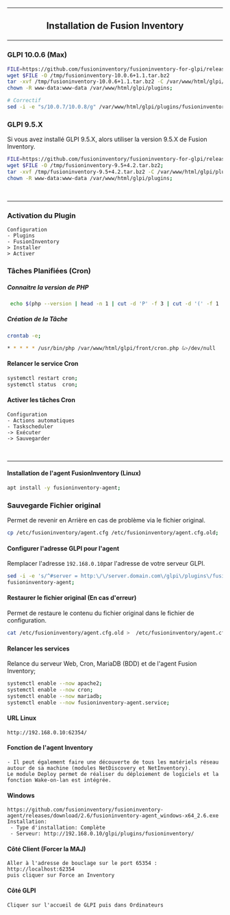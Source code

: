 -------------------------------------------------------------------------------------------------------------------------------------------------------------------------------------------------
## <p align='center'> Installation de Fusion Inventory </p>

-------------------------------------------------------------------------------------------------------------------------------------------------------------------------------------------------
### GLPI 10.0.6 (Max)
```bash
FILE=https://github.com/fusioninventory/fusioninventory-for-glpi/releases/download/glpi10.0.6%2B1.1/fusioninventory-10.0.6+1.1.tar.bz2 
wget $FILE -O /tmp/fusioninventory-10.0.6+1.1.tar.bz2
tar -xvf /tmp/fusioninventory-10.0.6+1.1.tar.bz2 -C /var/www/html/glpi/plugins;
chown -R www-data:www-data /var/www/html/glpi/plugins;

# Correctif
sed -i -e "s/10.0.7/10.0.8/g" /var/www/html/glpi/plugins/fusioninventory/setup.php
```

### GLPI 9.5.X
Si vous avez installé GLPI 9.5.X, alors utiliser la version 9.5.X de Fusion Inventory.
```bash
FILE=https://github.com/fusioninventory/fusioninventory-for-glpi/releases/download/glpi9.5%2B4.2/fusioninventory-9.5+4.2.tar.bz2
wget $FILE -O /tmp/fusioninventory-9.5+4.2.tar.bz2;
tar -xvf /tmp/fusioninventory-9.5+4.2.tar.bz2 -C /var/www/html/glpi/plugins;
chown -R www-data:www-data /var/www/html/glpi/plugins;
```

<br />

-------------------------------------------------------------------------------------------------------------------------------------------------------------------------------------------------
### Activation du Plugin
```
Configuration 
- Plugins 
- FusionInventory 
> Installer 
> Activer
```
### Tâches Planifiées (Cron)
##### Connaitre la version de PHP
```bash
 echo $(php --version | head -n 1 | cut -d 'P' -f 3 | cut -d '(' -f 1 | cut -c 2-4)
```

##### Création de la Tâche
```bash
crontab -e;
```
```bash
* * * * * /usr/bin/php /var/www/html/glpi/front/cron.php &>/dev/null
```

#### Relancer le service Cron
```bash
systemctl restart cron;
systemctl status  cron;
```

#### Activer les tâches Cron 
```
Configuration 
- Actions automatiques
- Taskscheduler
-> Exécuter 
-> Sauvegarder
```
<br />

-------------------------------------------------------------------------------------------------------------------------------------------------------------------------------------------------
#### Installation de l'agent FusionInventory (Linux)
```bash
apt install -y fusioninventory-agent;
```

### Sauvegarde Fichier original
Permet de revenir en Arrière en cas de problème via le fichier original.
```bash
cp /etc/fusioninventory/agent.cfg /etc/fusioninventory/agent.cfg.old;
```

#### Configurer l'adresse GLPI pour l'agent
Remplacer l'adresse `192.168.0.10`par l'adresse de votre serveur GLPI.
```bash
sed -i -e 's/^#server = http:\/\/server.domain.com\/glpi\/plugins\/fusioninventory\//server = http:\/\/192.168.0.10\/glpi\/plugins\/fusioninventory\//' /etc/fusioninventory/agent.cfg
fusioninventory-agent;
```

#### Restaurer le fichier original (En cas d'erreur)
Permet de restaure le contenu du fichier original dans le fichier de configuration.
```bash
cat /etc/fusioninventory/agent.cfg.old >  /etc/fusioninventory/agent.cfg;
```

#### Relancer les services
Relance du serveur Web, Cron, MariaDB (BDD) et de l'agent Fusion Inventory;
```bash
systemctl enable --now apache2;
systemctl enable --now cron;
systemctl enable --now mariadb;
systemctl enable --now fusioninventory-agent.service;
```

#### URL Linux
```
http://192.168.0.10:62354/
```


#### Fonction de l'agent Inventory
```
- Il peut également faire une découverte de tous les matériels réseau autour de sa machine (modules NetDiscovery et NetInventory). 
Le module Deploy permet de réaliser du déploiement de logiciels et la fonction Wake-on-lan est intégrée.
```

#### Windows
```
https://github.com/fusioninventory/fusioninventory-agent/releases/download/2.6/fusioninventory-agent_windows-x64_2.6.exe
Installation:
 - Type d'installation: Complète
 - Serveur: http://192.168.0.10/glpi/plugins/fusioninventory/
 ```

#### Côté Client (Forcer la MAJ)
```
Aller à l'adresse de bouclage sur le port 65354 : http://localhost:62354
puis cliquer sur Force an Inventory
```

#### Côté GLPI
```
Cliquer sur l'accueil de GLPI puis dans Ordinateurs
```
